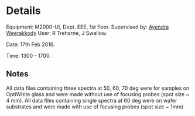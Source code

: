 <h1>Details</h1>

Equipment: M2000-UI, Dept. EEE, 1st floor.
Supervised by: <a href="mailto:sgdweera@liverpool.ac.uk">Ayendra Weerakkody</a>
User: R Treharne, J Swallow.

Date: 17th Feb 2016.

Time: 1300 - 1700.

<h2>Notes</h2>

All data files containing three spectra at 50, 60, 70 deg were for samples on OptiWhite glass and were made without use of focusing probes (spot size ~ 4 mm). All data files containing single spectra at 60 deg were on wafer substrates and were made with use of focusing probes (spot size ~ 1mm)
